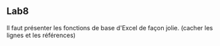 **Lab8**
-----------------------------------------------------------------------------------------------------
Il faut présenter les fonctions de base d'Excel de façon jolie. (cacher les lignes et les références)
